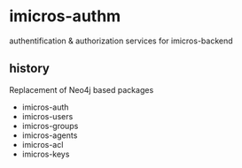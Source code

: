 # imicros-authm
authentification &amp; authorization services for imicros-backend

## history
Replacement of Neo4j based packages
  * imicros-auth
  * imicros-users
  * imicros-groups
  * imicros-agents
  * imicros-acl
  * imicros-keys
